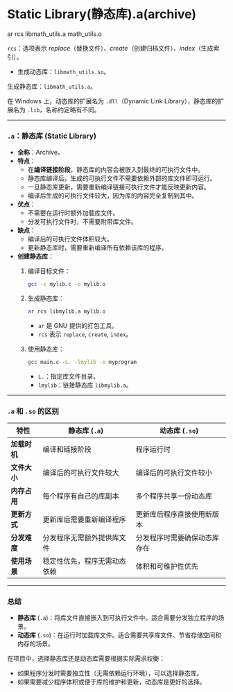 # Static Library(静态库).a(archive)

ar rcs libmath_utils.a math_utils.o

`rcs`：选项表示 *replace*（替换文件）、*create*（创建归档文件）、*index*（生成索引）。

- 生成动态库：`libmath_utils.so`。

生成静态库：`libmath_utils.a`。

在 Windows 上，动态库的扩展名为 `.dll`（Dynamic Link Library），静态库的扩展名为 `.lib`，名称约定略有不同。

---

### **`.a`：静态库 (Static Library)**

- **全称**：Archive。
- **特点**：
    - 在**编译链接阶段**，静态库的内容会被嵌入到最终的可执行文件中。
    - 静态库编译后，生成的可执行文件不需要依赖外部的库文件即可运行。
    - 一旦静态库更新，需要重新编译链接可执行文件才能反映更新内容。
    - 编译后生成的可执行文件较大，因为库的内容完全复制到其中。
- **优点**：
    - 不需要在运行时额外加载库文件。
    - 分发可执行文件时，不需要附带库文件。
- **缺点**：
    - 编译后的可执行文件体积较大。
    - 更新静态库时，需要重新编译所有依赖该库的程序。
- **创建静态库**：
    1. 编译目标文件：
        
        ```bash
        gcc -c mylib.c -o mylib.o
        
        ```
        
    2. 生成静态库：
        
        ```bash
        ar rcs libmylib.a mylib.o
        
        ```
        
        - `ar` 是 GNU 提供的打包工具。
        - `rcs` 表示 `replace`, `create`, `index`。
    3. 使用静态库：
        
        ```bash
        gcc main.c -L. -lmylib -o myprogram
        
        ```
        
        - `L.`：指定库文件目录。
        - `lmylib`：链接静态库 `libmylib.a`。

---

### **`.a` 和 `.so` 的区别**

| 特性 | 静态库 (`.a`) | 动态库 (`.so`) |
| --- | --- | --- |
| **加载时机** | 编译和链接阶段 | 程序运行时 |
| **文件大小** | 编译后的可执行文件较大 | 编译后的可执行文件较小 |
| **内存占用** | 每个程序有自己的库副本 | 多个程序共享一份动态库 |
| **更新方式** | 更新库后需要重新编译程序 | 更新库后程序直接使用新版本 |
| **分发难度** | 分发程序无需额外提供库文件 | 分发程序时需要确保动态库存在 |
| **使用场景** | 稳定性优先，程序无需动态依赖 | 体积和可维护性优先 |

---

### **总结**

- **静态库** (`.a`)：将库文件直接嵌入到可执行文件中。适合需要分发独立程序的场景。
- **动态库** (`.so`)：在运行时加载库文件。适合需要共享库文件、节省存储空间和内存的场景。

在项目中，选择静态库还是动态库需要根据实际需求权衡：

- 如果程序分发时需要独立性（无需依赖运行环境），可以选择静态库。
- 如果需要减少程序体积或便于库的维护和更新，动态库是更好的选择。